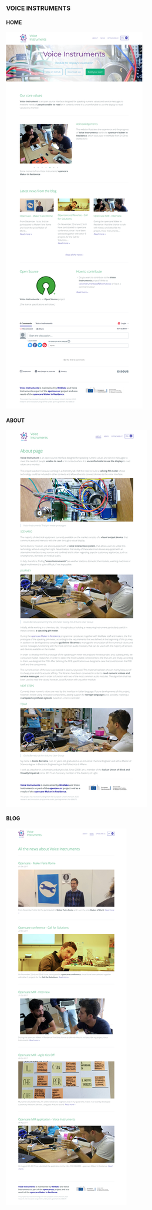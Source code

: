### VOICE INSTRUMENTS

#### HOME

![image alt text](/assets/image_20.png)

#### ABOUT

![image alt text](/assets/image_21.png)

#### BLOG

![image alt text](/assets/image_22.png)
